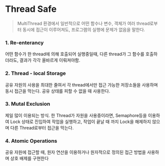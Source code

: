 # Thread Safe

> MultiThread 환경에서 일반적으로 어떤 함수나 변수, 객체가 여러 thread로부터 동시에 접근이 이루어져도, 프로그램의 실행에 문제가 없음을 말한다.



### 1. Re-enterancy

어떤 함수가 한 thread에 의해 호출되어 실행중일때, 다른 thread가 그 함수를 호출하더라도, 결과가 각각 올바르게 이뤄져야함. 

### 2. Thread - local Storage

공유 자원의 사용을 최대한 줄여서 각 thread에서만 접근 가능한 저장소들을 사용하며 동시 접근을 막는다. 공유 상태를 피할 수 없을 때 사용한다.

### 3. Mutal Exclusion

제일 많이 이용되는 방식. 한 Thread가 자원을 사용중이라면, Semaphore등을 이용하여 Lock 상태로 진입하여 작업을 실행하고, 작업이 끝날 때 까지 Lock을 해제하지 않으며 다른 Thread로부터 접근을 막는다.

### 4. Atomic Operations

공유 자원에 접근할 때, 원자 연산을 이용하거나 원자적으로 정의된 접근 방법을 사용하며 상호 배제를 구현한다



